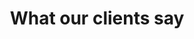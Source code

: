 ---
title: What our clients say
cache_enable: false

form_heading: Contact us now
form_subheading: and get <strong>free consultation</strong> about best solution special for you

form:
    action: '/home'
    name: simple-contact
    template: form-messages
    refresh_prevention: true

    fields:
        - name: name
          label: Name
          show_label: false
          placeholder: Name
          autocomplete: on
          classes: form-control name icon
          wrapper_classes: form-group
          type: text
          validate:
            required: true

        - name: email
          label: Email
          show_label: false
          placeholder: E-mail
          classes: form-control email icon
          wrapper_classes: form-group
          type: email
          validate:
            required: true
        -
            name: honeypot
            type: honeypot

        -
            name: g-recaptcha-response
            label: Captcha
            show_label: false
            wrapper_classes: form-group
            classes: form-control
            type: captcha
            recaptcha_site_key: 6LeKImQUAAAAADAkqqt79W1yw0CldQn-YWVM88kC
            recaptcha_not_validated: 'Captcha not valid!'
            validate:
                required: true

    buttons:
        - type: submit
          value: Get free expertise
          classes: btn btn-primary btn-block

    process:
        -
            captcha:
                recaptcha_secret: 6LeKImQUAAAAAAZHC9WSHEih-YaE39JPBNb9-YDp
        - email:
            from: '{{ config.plugins.email.from }}'
            to: ['{{ config.plugins.email.to }}', '{{ form.value.email }}']
            subject: '[Site Contact Form] {{ form.value.name|e }}'
            body: '{% include ''forms/data.html.twig'' %}'
        - save:
            fileprefix: contact-
            dateformat: Ymd-His-u
            extension: txt
            body: "{% include 'forms/data.txt.twig' %}"
        - message: Thank you for getting in touch!
---